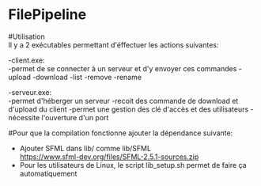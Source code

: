 # FilePipeline

#Utilisation  
Il y a 2 exécutables permettant d'éffectuer les actions suivantes:  

-client.exe:  
	-permet de se connecter à un serveur et d'y envoyer ces commandes 
		-upload 
		-download 
		-list 
		-remove 
		-rename 

-serveur.exe:  
	-permet d'héberger un serveur
	-recoit des commande de download et d'upload du client
	-permet une gestion des clé d'accès et des utilisateurs
	-nécessite l'ouverture d'un port  

#Pour que la compilation fonctionne ajouter la dépendance suivante:  
- Ajouter SFML dans lib/ comme lib/SFML  
	https://www.sfml-dev.org/files/SFML-2.5.1-sources.zip  
- Pour les utilisateurs de Linux, le script lib_setup.sh permet de faire ça automatiquement  

